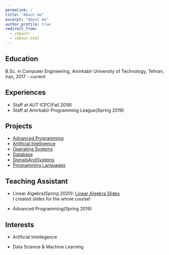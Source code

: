 ```yaml
---
permalink: /
title: "About me"
excerpt: "About me"
author_profile: true
redirect_from: 
  - /about/
  - /about.html
---
```



Education
------
B.Sc. in Computer Engineering, Amirkabir University of Technology, Tehran, Iran, 2017 - current


Experiences
------
* Staff at AUT ICPC(Fall 2018) <br>
* Staff at Amirkabir Programming League(Spring 2019)


Projects
------
* [Advanced Programming](https://github.com/MatinTavakoli/Advanced-Programming)
* [Artificial Intelligence](https://github.com/MatinTavakoli/Artificial-Intelligence)
* [Operating Systems](https://github.com/arashHarirpoosh/OS_FinalProject)
* [Database](https://github.com/MatinTavakoli/Database)
* [SignalsAndSystems](https://github.com/MatinTavakoli/SignalsAndSystems)
* [Programming Languages](https://github.com/MatinTavakoli/Programming-Languages)

Teaching Assistant
------

* Linear Algebra(Spring 2020): [Linear Algebra Slides](https://github.com/MatinTavakoli/Linear-Algebra)
<br>I created slides for the whole course!

* Advanced Programming(Spring 2019) <br>


Interests
------
* Artificial Intellegence <br>

* Data Science & Machine Learning

